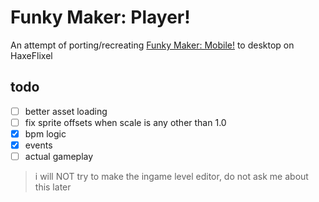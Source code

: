 # Funky Maker: Player!
An attempt of porting/recreating [Funky Maker: Mobile!](https://play.google.com/store/apps/details?id=com.kingamescreator.fnmm) to desktop on HaxeFlixel

## todo
- [ ] better asset loading
- [ ] fix sprite offsets when scale is any other than 1.0 
- [x] bpm logic
- [x] events
- [ ] actual gameplay

> i will NOT try to make the ingame level editor, do not ask me about this later
